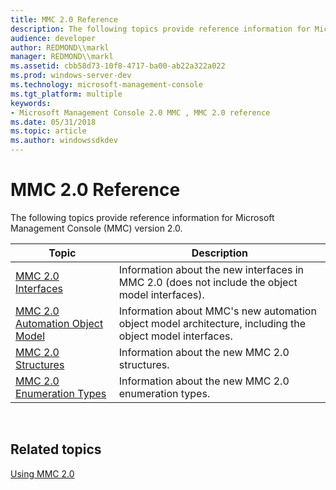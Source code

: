 ```yaml
---
title: MMC 2.0 Reference
description: The following topics provide reference information for Microsoft Management Console (MMC) version 2.0.
audience: developer
author: REDMOND\\markl
manager: REDMOND\\markl
ms.assetid: cbb58d73-10f8-4717-ba00-ab22a322a022
ms.prod: windows-server-dev
ms.technology: microsoft-management-console
ms.tgt_platform: multiple
keywords:
- Microsoft Management Console 2.0 MMC , MMC 2.0 reference
ms.date: 05/31/2018
ms.topic: article
ms.author: windowssdkdev
---
```


# MMC 2.0 Reference

The following topics provide reference information for Microsoft Management Console (MMC) version 2.0.



| Topic                                                                  | Description                                                                                              |
|------------------------------------------------------------------------|----------------------------------------------------------------------------------------------------------|
| [MMC 2.0 Interfaces](mmc-2-0-interfaces.md)                           | Information about the new interfaces in MMC 2.0 (does not include the object model interfaces).          |
| [MMC 2.0 Automation Object Model](mmc-2-0-automation-object-model.md) | Information about MMC's new automation object model architecture, including the object model interfaces. |
| [MMC 2.0 Structures](mmc-2-0-structures.md)                           | Information about the new MMC 2.0 structures.                                                            |
| [MMC 2.0 Enumeration Types](mmc-2-0-enumeration-types.md)             | Information about the new MMC 2.0 enumeration types.                                                     |



 

## Related topics

<dl> <dt>

[Using MMC 2.0](using-mmc-2-0.md)
</dt> </dl>

 

 




